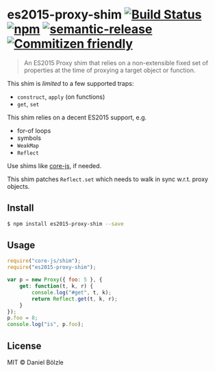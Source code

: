 # es2015-proxy-shim [![Build Status](https://travis-ci.org/dbo/es2015-proxy-shim.svg?branch=master)](https://travis-ci.org/dbo/es2015-proxy-shim) [![npm](https://img.shields.io/npm/v/es2015-proxy-shim.svg)](https://www.npmjs.com/package/es2015-proxy-shim) [![semantic-release](https://img.shields.io/badge/%20%20%F0%9F%93%A6%F0%9F%9A%80-semantic--release-e10079.svg)](https://github.com/semantic-release/semantic-release) [![Commitizen friendly](https://img.shields.io/badge/commitizen-friendly-brightgreen.svg)](http://commitizen.github.io/cz-cli/)

> An ES2015 Proxy shim that relies on a non-extensible fixed set of properties at the time of proxying a target object or function.

This shim is *limited* to a few supported traps:
- `construct`, `apply` (on functions)
- `get`, `set`

This shim relies on a decent ES2015 support, e.g.
- for-of loops
- symbols
- `WeakMap`
- `Reflect`

Use shims like [core-js](https://github.com/zloirock/core-js), if needed.

This shim patches `Reflect.set` which needs to walk in sync w.r.t. proxy objects.


## Install

```bash
$ npm install es2015-proxy-shim --save
```


## Usage

```js
require("core-js/shim");
require("es2015-proxy-shim");

var p = new Proxy({ foo: 5 }, {
    get: function(t, k, r) {
        console.log("#get", t, k);
        return Reflect.get(t, k, r);
    }
});
p.foo = 8;
console.log("is", p.foo);
```


## License

MIT © Daniel Bölzle
